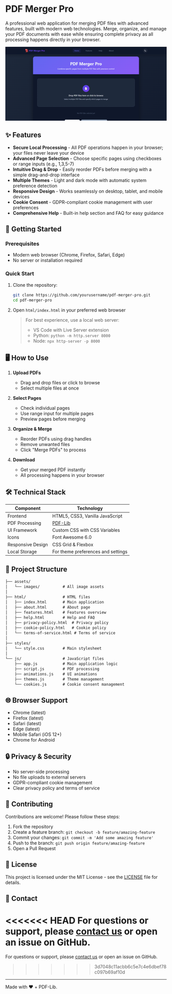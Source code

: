 # PDF Merger Pro

A professional web application for merging PDF files with advanced features, built with modern web technologies. Merge, organize, and manage your PDF documents with ease while ensuring complete privacy as all processing happens directly in your browser.

![PDF Merger Pro Screenshot](assets/images/pdf-merger-screenshot.png)

## ✨ Features

- **Secure Local Processing** - All PDF operations happen in your browser; your files never leave your device
- **Advanced Page Selection** - Choose specific pages using checkboxes or range inputs (e.g., 1,3,5-7)
- **Intuitive Drag & Drop** - Easily reorder PDFs before merging with a simple drag-and-drop interface
- **Multiple Themes** - Light and dark mode with automatic system preference detection
- **Responsive Design** - Works seamlessly on desktop, tablet, and mobile devices
- **Cookie Consent** - GDPR-compliant cookie management with user preferences
- **Comprehensive Help** - Built-in help section and FAQ for easy guidance

## 🚀 Getting Started

### Prerequisites

- Modern web browser (Chrome, Firefox, Safari, Edge)
- No server or installation required

### Quick Start

1. Clone the repository:

   ```bash
   git clone https://github.com/yourusername/pdf-merger-pro.git
   cd pdf-merger-pro
   ```

2. Open `html/index.html` in your preferred web browser

   > For best experience, use a local web server:
   >
   > - VS Code with Live Server extension
   > - Python: `python -m http.server 8000`
   > - Node: `npx http-server -p 8000`

## 🖥️ How to Use

1. **Upload PDFs**

   - Drag and drop files or click to browse
   - Select multiple files at once

2. **Select Pages**

   - Check individual pages
   - Use range input for multiple pages
   - Preview pages before merging

3. **Organize & Merge**

   - Reorder PDFs using drag handles
   - Remove unwanted files
   - Click "Merge PDFs" to process

4. **Download**
   - Get your merged PDF instantly
   - All processing happens in your browser

## 🛠️ Technical Stack

| Component         | Technology                                    |
| ----------------- | --------------------------------------------- |
| Frontend          | HTML5, CSS3, Vanilla JavaScript               |
| PDF Processing    | [PDF-Lib](https://github.com/Hopding/pdf-lib) |
| UI Framework      | Custom CSS with CSS Variables                 |
| Icons             | Font Awesome 6.0                              |
| Responsive Design | CSS Grid & Flexbox                            |
| Local Storage     | For theme preferences and settings            |

## 📂 Project Structure

```
├── assets/
│   └── images/          # All image assets
│
├── html/                # HTML files
│   ├── index.html       # Main application
│   ├── about.html       # About page
│   ├── features.html    # Features overview
│   ├── help.html        # Help and FAQ
│   ├── privacy-policy.html  # Privacy policy
│   ├── cookie-policy.html   # Cookie policy
│   └── terms-of-service.html # Terms of service
│
├── styles/
│   └── style.css        # Main stylesheet
│
└── js/                  # JavaScript files
    ├── app.js           # Main application logic
    ├── script.js        # PDF processing
    ├── animations.js    # UI animations
    ├── themes.js        # Theme management
    └── cookies.js       # Cookie consent management
```

## 🌐 Browser Support

- Chrome (latest)
- Firefox (latest)
- Safari (latest)
- Edge (latest)
- Mobile Safari (iOS 12+)
- Chrome for Android

## 🔒 Privacy & Security

- No server-side processing
- No file uploads to external servers
- GDPR-compliant cookie management
- Clear privacy policy and terms of service

## 🤝 Contributing

Contributions are welcome! Please follow these steps:

1. Fork the repository
2. Create a feature branch: `git checkout -b feature/amazing-feature`
3. Commit your changes: `git commit -m 'Add some amazing feature'`
4. Push to the branch: `git push origin feature/amazing-feature`
5. Open a Pull Request

## 📄 License

This project is licensed under the MIT License - see the [LICENSE](LICENSE) file for details.

## 📧 Contact

<<<<<<< HEAD
For questions or support, please [contact us](mailto:nath.chandan1385@gmail.com) or open an issue on GitHub.
=======
For questions or support, please [contact us](mailto:nath.chandan1385.com) or open an issue on GitHub.
>>>>>>> 3d7048c11acbb6c5e7c4e6dbef78c097b69af10d

---

Made with ❤️ + PDF-Lib.
